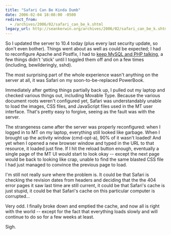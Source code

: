 ```yaml
---
title: "Safari Can Be Kinda Dumb"
date: 2006-02-04 18:08:00 -0500
redirect_from:
  - /archives/2006/02/safari_can_be_k.shtml
legacy_url: http://seankerwin.org/archives/2006/02/safari_can_be_k.shtml
---
```

So I updated the server to 10.4 today (plus every last security update, so don't even bother). Things went about as well as could be expected; I had to reconfigure Apache and Postfix, I had to [keep MySQL and PHP talking](http://www.macosxhints.com/article.php?story=20060111113313511), a few things didn't 'stick' until I toggled them off and on a few times (including, bewilderingly, sshd).

The most surprising part of the whole experience wasn't anything on the server at all, it was Safari on my soon-to-be-replaced PowerBook.

Immediately after getting things partially back up, I pulled out my laptop and checked various things out, including Movable Type. Because the various document roots weren't configured yet, Safari was understandably unable to load the images, CSS files, and JavaScript files used in the MT user interface. That's pretty easy to forgive, seeing as the fault was with the server.

The strangeness came after the server was properly reconfigured: when I logged in to MT on my laptop, everything still looked like garbage. When I brought up the activity window (cmd-opt-a), 90% of it wasn't loaded! And yet when I opened a new browser window and typed in the URL to that resource, it loaded just fine. If I hit the reload button enough, eventually a single page of the MT UI would start to look okay -- except the next page would be back to looking like crap, unable to find the same blasted CSS file I had just managed to convince the previous page to load.

I'm still not really sure where the problem is. It could be that Safari is checking the revision dates from headers and deciding that the the 404 error pages it saw last time are still current, it could be that Safari's cache is just stupid, it could be that Safari's cache on this particular computer is corrupted...

Very odd. I finally broke down and emptied the cache, and now all is right with the world -- except for the fact that everything loads slowly and will continue to do so for a few weeks at least.

Sigh.
